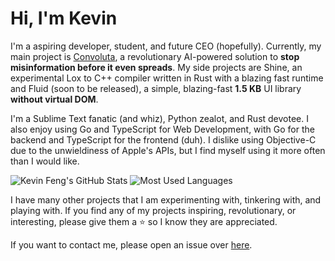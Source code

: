 # Hi, I'm Kevin

I'm a aspiring developer, student, and future CEO (hopefully). Currently, my main project is [Convoluta](https://convoluta.github.io), a revolutionary AI-powered solution to **stop misinformation before it even spreads**. My side projects are Shine, an experimental Lox to C++ compiler written in Rust with a blazing fast runtime and Fluid (soon to be released), a simple, blazing-fast **1.5 KB** UI library **without virtual DOM**.

I'm a Sublime Text fanatic (and whiz), Python zealot, and Rust devotee. I also enjoy using Go and TypeScript for Web Development, with Go for the backend and TypeScript for the frontend (duh). I dislike using Objective-C due to the unwieldiness of Apple's APIs, but I find myself using it more often than I would like.

![Kevin Feng's GitHub Stats](https://github-readme-stats.vercel.app/api?username=HereIsKevin&line_height=28)
![Most Used Languages](https://github-readme-stats.vercel.app/api/top-langs/?username=HereIsKevin&langs_count=4&hide_title=true)

I have many other projects that I am experimenting with, tinkering with, and playing with. If you find any of my projects inspiring, revolutionary, or interesting, please give them a ⭐️ so I know they are appreciated.

If you want to contact me, please open an issue over [here](https://github.com/HereIsKevin/HereIsKevin/discussions).
